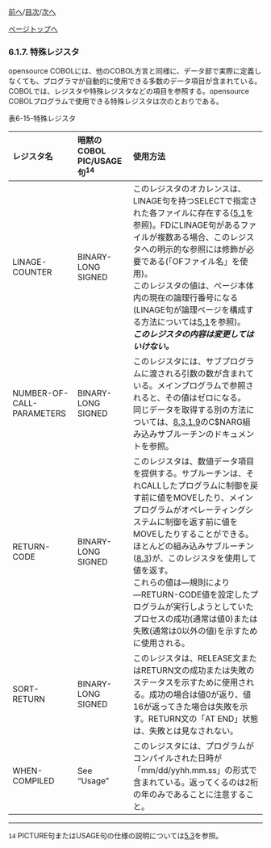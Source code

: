 <!--navi start1-->
[前へ](6-1-6.md)/[目次](https://opensourcecobol.github.io/markdown/TOC.html)/[次へ](6-1-8-1.md)
<!--navi end1-->
<!--navi start2-->

[ページトップへ](6-1-7.md)
<!--navi end2-->
### 6.1.7. 特殊レジスタ

opensource COBOLには、他のCOBOL方言と同様に、データ部で実際に定義しなくても、プログラマが自動的に使用できる多数のデータ項目が含まれている。COBOLでは、レジスタや特殊レジスタなどの項目を参照する。opensource COBOLプログラムで使用できる特殊レジスタは次のとおりである。

表6-15-特殊レジスタ

| レジスタ名 |暗黙のCOBOL PIC/USAGE句<sup>14</sup> |使用方法 |
| :--- | :--- |:--- |
| LINAGE-COUNTER | BINARY-LONG SIGNED | このレジスタのオカレンスは、LINAGE句を持つSELECTで指定された各ファイルに存在する([5.1](5-1.md#51-ファイル記述)を参照)。FDにLINAGE句があるファイルが複数ある場合、このレジスタへの明示的な参照には修飾が必要である(「OFファイル名」を使用)。<br>このレジスタの値は、ページ本体内の現在の論理行番号になる(LINAGE句が論理ページを構成する方法については[5.1](5-1.md#51-ファイル記述)を参照)。<br>***このレジスタの内容は変更してはいけない。*** |
| NUMBER-OF-CALL-PARAMETERS | BINARY-LONG SIGNED | このレジスタには、サブプログラムに渡される引数の数が含まれている。メインプログラムで参照されると、その値はゼロになる。<br>同じデータを取得する別の方法については、[8.3.1.9](8-3-1.md#8319-call-cnarg-using-arg-count-result)のC$NARG組み込みサブルーチンのドキュメントを参照。 |
| RETURN-CODE | BINARY-LONG SIGNED | このレジスタは、数値データ項目を提供する。サブルーチンは、それCALLしたプログラムに制御を戻す前に値をMOVEしたり、メインプログラムがオペレーティングシステムに制御を返す前に値をMOVEしたりすることができる。<br>ほとんどの組み込みサブルーチン([8.3](8-3-1.md))が、このレジスタを使用して値を返す。<br>これらの値は―規則により―RETURN-CODE値を設定したプログラムが実行しようとしていたプロセスの成功(通常は値0)または失敗(通常は0以外の値)を示すために使用される。 |
| SORT-RETURN| BINARY-LONG SIGNED| このレジスタは、RELEASE文またはRETURN文の成功または失敗のステータスを示すために使用される。成功の場合は値0が返り、値16が返ってきた場合は失敗を示す。RETURN文の「AT END」状態は、失敗とは見なされない。 |
| WHEN-COMPILED | See “Usage” | このレジスタには、プログラムがコンパイルされた日時が「mm/dd/yyhh.mm.ss」の形式で含まれている。返ってくるのは2桁の年のみであることに注意すること。 |

---
`14` PICTURE句またはUSAGE句の仕様の説明については[5.3](5-3.md)を参照。

